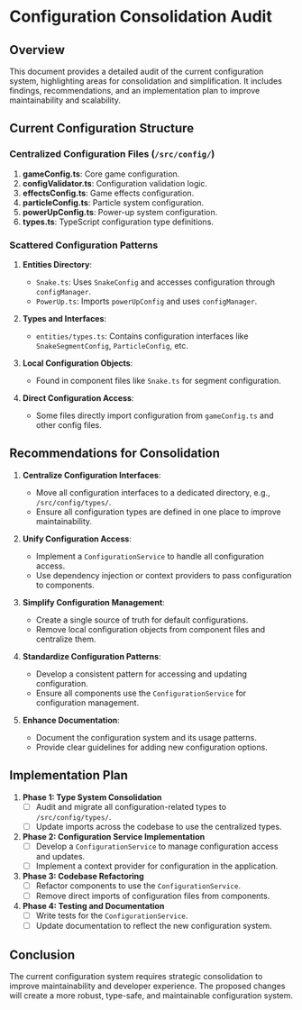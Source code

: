 # Configuration Consolidation Audit

## Overview
This document provides a detailed audit of the current configuration system, highlighting areas for consolidation and simplification. It includes findings, recommendations, and an implementation plan to improve maintainability and scalability.

## Current Configuration Structure

### Centralized Configuration Files (`/src/config/`)
1. **gameConfig.ts**: Core game configuration.
2. **configValidator.ts**: Configuration validation logic.
3. **effectsConfig.ts**: Game effects configuration.
4. **particleConfig.ts**: Particle system configuration.
5. **powerUpConfig.ts**: Power-up system configuration.
6. **types.ts**: TypeScript configuration type definitions.

### Scattered Configuration Patterns
1. **Entities Directory**:
   - `Snake.ts`: Uses `SnakeConfig` and accesses configuration through `configManager`.
   - `PowerUp.ts`: Imports `powerUpConfig` and uses `configManager`.

2. **Types and Interfaces**:
   - `entities/types.ts`: Contains configuration interfaces like `SnakeSegmentConfig`, `ParticleConfig`, etc.

3. **Local Configuration Objects**:
   - Found in component files like `Snake.ts` for segment configuration.

4. **Direct Configuration Access**:
   - Some files directly import configuration from `gameConfig.ts` and other config files.

## Recommendations for Consolidation

1. **Centralize Configuration Interfaces**:
   - Move all configuration interfaces to a dedicated directory, e.g., `/src/config/types/`.
   - Ensure all configuration types are defined in one place to improve maintainability.

2. **Unify Configuration Access**:
   - Implement a `ConfigurationService` to handle all configuration access.
   - Use dependency injection or context providers to pass configuration to components.

3. **Simplify Configuration Management**:
   - Create a single source of truth for default configurations.
   - Remove local configuration objects from component files and centralize them.

4. **Standardize Configuration Patterns**:
   - Develop a consistent pattern for accessing and updating configuration.
   - Ensure all components use the `ConfigurationService` for configuration management.

5. **Enhance Documentation**:
   - Document the configuration system and its usage patterns.
   - Provide clear guidelines for adding new configuration options.

## Implementation Plan

1. **Phase 1: Type System Consolidation**
   - [ ] Audit and migrate all configuration-related types to `/src/config/types/`.
   - [ ] Update imports across the codebase to use the centralized types.

2. **Phase 2: Configuration Service Implementation**
   - [ ] Develop a `ConfigurationService` to manage configuration access and updates.
   - [ ] Implement a context provider for configuration in the application.

3. **Phase 3: Codebase Refactoring**
   - [ ] Refactor components to use the `ConfigurationService`.
   - [ ] Remove direct imports of configuration files from components.

4. **Phase 4: Testing and Documentation**
   - [ ] Write tests for the `ConfigurationService`.
   - [ ] Update documentation to reflect the new configuration system.

## Conclusion
The current configuration system requires strategic consolidation to improve maintainability and developer experience. The proposed changes will create a more robust, type-safe, and maintainable configuration system.

